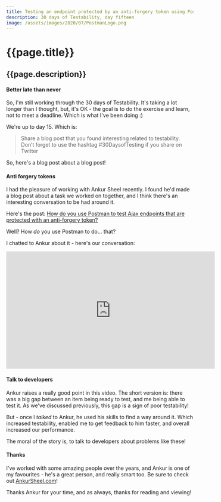 ```yaml
---
title: Testing an endpoint protected by an anti-forgery token using Postman
description: 30 days of Testability, day fifteen
image: /assets/images/2020/07/PostmanLogo.png
---
```

# {{page.title}}
## {{page.description}}

#### Better late than never

So, I'm still working through the 30 days of Testability.
It's taking a lot longer than I thought, but, it's OK - the goal is to do the exercise and learn, not to meet a deadline.
Which is what I've been doing :)

We're up to day 15. Which is:
> Share a blog post that you found interesting related to testability. Don’t forget to use the hashtag #30DaysofTesting if you share on Twitter

So, here's a blog post about a blog post!

#### Anti forgery tokens

I had the pleasure of working with Ankur Sheel recently. I found he'd made a blog post about a task we worked on together, and I think there's an interesting conversation to be had around it.

Here's the post: [How do you use Postman to test Ajax endpoints that are protected with an anti-forgery token?](https://www.ankursheel.com/blog/postman-ajax-endpoints-xsrf-tokens/)

Well? How _do_ you use Postman to do... that?

I chatted to Ankur about it - here's our conversation:

<iframe width="560" height="315" src="https://www.youtube.com/embed/ZwDk1aSO8eQ" frameborder="0" allow="accelerometer; autoplay; encrypted-media; gyroscope; picture-in-picture" allowfullscreen></iframe>

#### Talk to developers
Ankur raises a really good point in this video.
The short version is: there was a big gap between an item being ready to test, and me being able to test it.
As we've discussed previously, this gap is a sign of poor testability!

But - once I _talked_ to Ankur, he used his skills to find a way around it. Which increased testability, enabled me to get feedback to him faster, and overall increased our performance.

The moral of the story is, to talk to developers about problems like these!

#### Thanks
I've worked with some amazing people over the years, and Ankur is one of my favourites - he's a great person, and really smart too. Be sure to check out [AnkurSheel.com](https://ankursheel.com)!

Thanks Ankur for your time, and as always, thanks for reading and viewing! 